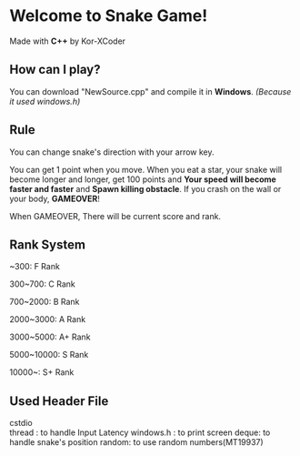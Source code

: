 # Welcome to Snake Game!
Made with **C++**
by Kor-XCoder

## How can I play?
You can download "NewSource.cpp" and compile it in **Windows**.
*(Because it used windows.h)*

## Rule
You can change snake's direction with your arrow key.

You can get 1 point when you move.
When you eat a star, your snake will become longer and longer, get 100 points and **Your speed will become faster and faster** and **Spawn killing obstacle**.
If you crash on the wall or your body, **GAMEOVER**!

When GAMEOVER, There will be current score and rank.

## Rank System
~300: F Rank

300~700:  C Rank

700~2000: B Rank

2000~3000:  A Rank

3000~5000: A+ Rank

5000~10000:  S Rank

10000~:  S+ Rank

## Used Header File
cstdio	
thread : to handle Input Latency
windows.h : to print screen
deque: to handle snake's position
random: to use random numbers(MT19937)

